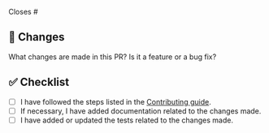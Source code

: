 Closes #

## 🎯 Changes

What changes are made in this PR? Is it a feature or a bug fix?

## ✅ Checklist

- [ ] I have followed the steps listed in the [Contributing guide](https://github.com/InternetMaximalism/intmax2-e2e/blob/main/CONTRIBUTING.md).
- [ ] If necessary, I have added documentation related to the changes made.
- [ ] I have added or updated the tests related to the changes made.
